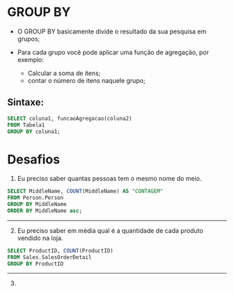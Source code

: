 # GROUP BY

- O GROUP BY basicamente divide o resultado da sua pesquisa em grupos;
- Para cada grupo você pode aplicar uma função de agregação, por exemplo:

  - Calcular a soma de itens;
  - contar o número de itens naquele grupo;

## Sintaxe:

```sql
SELECT coluna1, funcaoAgregacao(coluna2)
FROM Tabela1
GROUP BY coluna1;
```

# Desafios

1. Eu preciso saber quantas pessoas tem o mesmo nome do meio.

```sql
SELECT MiddleName, COUNT(MiddleName) AS "CONTAGEM"
FROM Person.Person
GROUP BY MiddleName
ORDER BY MiddleName asc;
```

---

2. Eu preciso saber em média qual é a quantidade de cada produto vendido na loja.

```sql
SELECT ProductID, COUNT(ProductID)
FROM Sales.SalesOrderDetail
GROUP BY ProductID
```

---

3.
